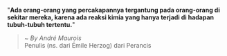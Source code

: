 "**Ada orang-orang yang percakapannya tergantung pada orang-orang di sekitar mereka, karena ada reaksi kimia yang hanya terjadi di hadapan tubuh-tubuh tertentu.**"

> ~ _By André Maurois_  
Penulis (ns. dari Émile Herzog) dari Perancis
